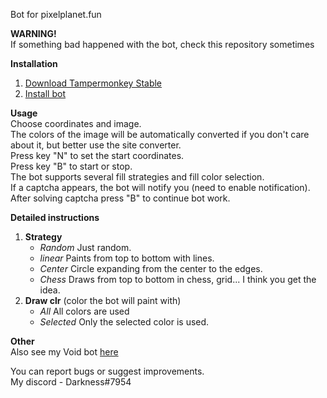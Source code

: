 Bot for pixelplanet.fun

**WARNING!**<br>
  If something bad happened with the bot, check this repository sometimes

**Installation**<br/>
1. [Download Tampermonkey Stable](https://www.tampermonkey.net)
2. [Install bot](https://touchedbydarkness.github.io/stuff/ppf_bot/initer.user.js)

**Usage**<br/>
  Choose coordinates and image.<br/>
  The colors of the image will be automatically converted if you don't care about it, but better use the site converter.<br/>
  Press key "N" to set the start coordinates.<br/>
  Press key "B" to start or stop.<br/>
  The bot supports several fill strategies and fill color selection.<br/>
  If a captcha appears, the bot will notify you (need to enable notification).<br/>
  After solving captcha press "B" to continue bot work.

**Detailed instructions**<br/>
1. **Strategy**
   * *Random*
      Just random.
   * *linear*
      Paints from top to bottom with lines.
   * *Center*
      Circle expanding from the center to the edges.
   * *Chess*
      Draws from top to bottom in chess, grid... I think you get the idea.
1. **Draw clr** (color the bot will paint with)
   * *All*
      All colors are used
   * *Selected*
      Only the selected color is used.

 **Other**<br/>
  Also see my Void bot [here](https://github.com/TouchedByDarkness/PixelPlanet-Void-Bot)

You can report bugs or suggest improvements.<br/>
My discord - Darkness#7954
